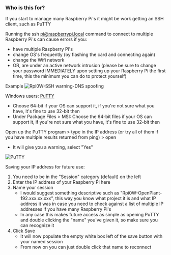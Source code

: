 ### Who is this for?
If you start to manage many Raspberry Pi's it might be work getting an SSH client, such as PuTTY

Running the ssh pi@raspberrypi.local command to connect to multiple Raspberry Pi's can cause errors if you:
- have multiple Raspberry Pi's
- change OS's frequently (by flashing the card and connecting again)
- change the Wifi network
- OR, are under an active network intrusion (please be sure to change your password IMMEDIATELY upon setting up your Raspberry Pi the first time, this the minimum you can do to protect yourself)

Example
![Rpi0W-SSH warning-DNS spoofing](https://user-images.githubusercontent.com/12764347/93722967-bc260400-fb68-11ea-952d-1778dc04c493.png)

Windows users: [PuTTY](https://www.chiark.greenend.org.uk/~sgtatham/putty/latest.html)
- Choose 64-bit if your OS can support it, if you're not sure what you have, it's fine to use 32-bit then
- Under Package Files > MSI: Choose the 64-bit files if your OS can support it, if you're not sure what you have, it's fine to use 32-bit then

Open up the PuTTY program > type in the IP address (or try all of them if you have multiple results returned from ping) > open
  - It will give you a warning, select "Yes"

![PuTTY](https://helpdesk.it.helsinki.fi/sites/default/files/styles/full_content/public/thumbnails/image/putty_asetukset_2.jpg?itok=XLqXacVj)

Saving your IP address for future use:
1. You need to be in the "Session" category (default) on the left
2. Enter the IP address of your Raspberry Pi here
3. Name your session
     - I would suggest something descriptive such as "Rpi0W-OpenPlant-192.xxx.xx.xxx", this way you know what project it is and what IP address it was in case you need to check against a list of multiple IP addresses if you have many Raspberry Pi's
      - In any case this makes future access as simple as opening PuTTY and double clicking the "name" you've given it, so make sure you can recognize it
4. Click Save
      - It will now populate the empty white box left of the save button with your named session
     - From now on you can just double click that name to reconnect 
  
